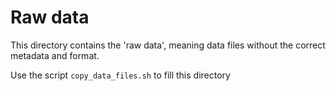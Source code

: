 # Raw data 

This directory contains the 'raw data', meaning data files without the correct metadata and format.

Use the script `copy_data_files.sh` to fill this directory
